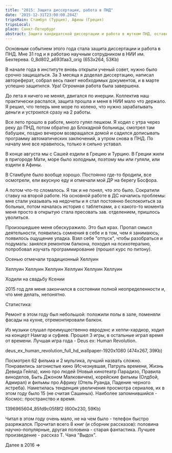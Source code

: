 ```yaml
---
title: "2015: Защита диссертации, работа в ПНД"
date: '2015-12-31T23:00:00.284Z'
tripsMain: Стамбул (Турция), Афины (Греция)
tripsLocal: 
place: Санкт-Петербург
abstract: Защита кандидатской диссертации и работа в жутком ПНД, оставившая самые отвратительные воспоминания.
---
```


Основным событием этого года стала защита диссертации и работа в ПНД. Мне 31 год и я работаю научным сотрудником в НИИ им. Бехтерева. 
0_8d802_a693faa3_orig (653x264, 53Kb)

В начале года в институте вновь открыли ученый совет, нужно было срочно защищаться. За 3 месяца я доделал диссертацию, написал автореферат, собрал весь пакет необходимых документов, и в марте успешно защитился. Ура! Огромная работа была завершена.

 
 
  
 
 

До лета я ничего не менял, двигался по инерции. Коллектив наш практически распался, защита прошла и меня в НИИ мало что держало. Я решил, что теперь мне море по колено, что нужно зарабатывать деньги и устроился сразу на 2 работы. 

 
 


Все лето прошло в работе, много гулял пешком. Я ходил с утра через реку до ПНД, потом обратно до Блокадной больницы, смотрел там бабушек, поздно вечером возвращался домой и садился дописывать программу автоматических заключений, а утром снова в ПНД. По началу мне все нравилось, только я сильно уставал.

 
 

В конце августа мы с Сашей ездили в Грецию и Турцию. В Греции жили в пригороде Мати, море было холодным, поэтому мы или гуляли, или ездили в Афины.

 
 
 
  
 
  

В Стамбуле было вообще хорошо. Постоянно где-то бродили, все осмотрели, ели вкусную еду и отмечали мой ДР на берегу Босфора.
 
 
 
 
 
  
 
  
  
  
 
 
  

А потом что-то сломалось. Я так и не понял, что это было. Сократили ставку на второй работе. На основной работе в ДС начались проблемы: мне стали указывать на недочеты и я стал постоянно беспокоиться за больных, потом началась история с таблетками, а с какого-то момента меня просто в открытую стала пресовать зав. отделением, пришлось уволиться.

 
 

Произошедшее меня обескуражило. Это был крах. Пропал смысл деятельности, появились сомнения в себе и в том, чем я занимаюсь, появилось ощущение упадка. Взял себе "отпуск", чтобы разобраться и подумать: занялся ремонтом балкона, походил на психотерапию, попробовал изучать программирование (прошел курс по питону). 

Осенью отмечали традиционный Хеллуин

Хеллуин Хеллуин
Хеллуин Хеллуин
Хеллуин Хеллуин

Ходили на свадьбу Ксении

 

2015 год для меня закончился в состоянии полной неопределенности и, что мне делать, непонятно.

 

Статистика:

Ремонт в этом году был небольшой: положили полы в зале, поменяли фасады на кухне, отремонтировали балкон.

Из музыки слушал преимущественно евродэнс и хеппи-хардкор, ходил на концерт Намгар и суфиев. Прошел 3 игры, в остальные играл время от времени. Лучшая игра года - Deus ex: Human Revolution.

 deus_ex_human_revolution_full_hd_wallpaper-1920x1080 (474x267, 39Kb)

Посмотрел 62 фильма и 2 мультика, лучший назвать сложно. Понравились загонистые кино (Исчезнувшая, Патруль времени, Жизнь Девида Гейла), кино про людей (Новый кинотеатр Парадизо, Правила виноделов, Быть Джоном Малковичем), корейские фильмы (Олдбой, Адмирал) и фильмы про Африку (Отель Руанда, Падение черного ястреба). Наметилась тенденция увеличения просмотра сериалов, их в этом году было 15 (не считая Сашиных). Наиболее запомнившийся - Космос: пространство и время.

1396965604_85fd9c05f8f2 (600x230, 59Kb)

Читал в этом году очень мало, не на чем было - телефон быстро разряжался. Прочитал всего 8 книг (и сборник рассказов): половина научно-популярные, другая половина - старая фантастика. Лучшее произведение - рассказ Т. Чана "Выдох".

Далее в 2016 =>